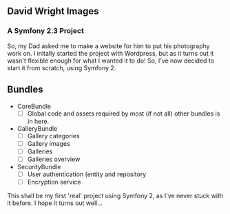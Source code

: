 ## David Wright Images
### A Symfony 2.3 Project

So, my Dad asked me to make a website for him to put his photography work on. I initally started the project with Wordpress, but as it turns out it wasn't flexible enough for what I wanted it to do! So, I've now decided to start it from scratch, using Symfony 2.

Bundles
---

- CoreBundle
  - [ ] Global code and assets required by most (if not all) other bundles is in here.
- GalleryBundle
  - [ ] Gallery categories
  - [ ] Gallery images
  - [ ] Galleries
  - [ ] Galleries overview
- SecurityBundle
  - [ ] User authentication (entity and repository
  - [ ] Encryption service

This shall be my first 'real' project using Symfony 2, as I've never stuck with it before. I hope it turns out well...
